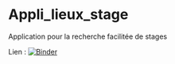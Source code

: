 # Appli_lieux_stage
Application pour la recherche facilitée de stages

Lien :
[![Binder](https://mybinder.org/badge_logo.svg)](https://mybinder.org/v2/gh/jazndqo/carte_stages/HEAD?urlpath=%2Fvoila%2Frender%2FLieux_de_stages.ipynb)
